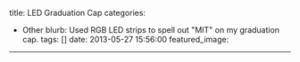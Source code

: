 title: LED Graduation Cap
categories:
  - Other
blurb: Used RGB LED strips to spell out "MIT" on my graduation cap.
tags: []
date: 2013-05-27 15:56:00
featured_image:
---
